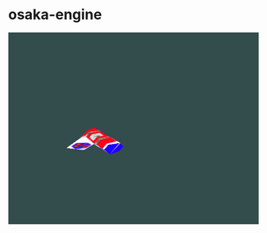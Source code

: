 # osaka-engine

![alt text](https://github.com/irienoko/osaka-engine/blob/main/bin/images/image.png)
